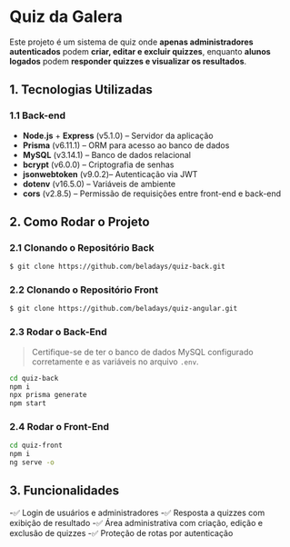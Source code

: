 # Quiz da Galera
Este projeto é um sistema de quiz onde **apenas administradores autenticados** podem
**criar, editar e excluir quizzes**, enquanto **alunos logados** podem **responder quizzes e
visualizar os resultados**.
## 1. Tecnologias Utilizadas
### 1.1 Back-end
- **Node.js** + **Express** (v5.1.0) – Servidor da aplicação
- **Prisma** (v6.11.1) – ORM para acesso ao banco de dados
- **MySQL** (v3.14.1) – Banco de dados relacional
- **bcrypt** (v6.0.0)  – Criptografia de senhas
- **jsonwebtoken** (v9.0.2)– Autenticação via JWT
- **dotenv**  (v16.5.0) – Variáveis de ambiente
- **cors** (v2.8.5)  – Permissão de requisições entre front-end e back-end
## 2. Como Rodar o Projeto
### 2.1 Clonando o Repositório Back
```bash
$ git clone https://github.com/beladays/quiz-back.git
````
### 2.2 Clonando o Repositório Front
```bash
$ git clone https://github.com/beladays/quiz-angular.git
````
### 2.3 Rodar o Back-End
> Certifique-se de ter o banco de dados MySQL configurado corretamente e as variáveis no
arquivo `.env`.
```bash
cd quiz-back
npm i
npx prisma generate
npm start
````
### 2.4 Rodar o Front-End
```bash
cd quiz-front
npm i
ng serve -o
````
## 3. Funcionalidades
-✅ Login de usuários e administradores
-✅ Resposta a quizzes com exibição de resultado
-✅ Área administrativa com criação, edição e exclusão de quizzes
-✅ Proteção de rotas por autenticação
